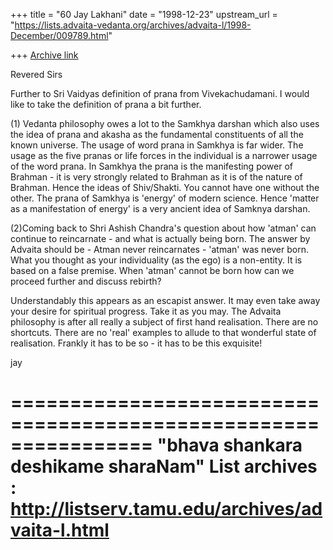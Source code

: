 +++
title = "60 Jay Lakhani"
date = "1998-12-23"
upstream_url = "https://lists.advaita-vedanta.org/archives/advaita-l/1998-December/009789.html"

+++
[Archive link](https://lists.advaita-vedanta.org/archives/advaita-l/1998-December/009789.html)

Revered Sirs

Further to Sri Vaidyas definition of prana from Vivekachudamani.
I would like to take the definition of prana a bit further.

(1) Vedanta philosophy owes a lot to the Samkhya darshan which also uses the
idea of prana and akasha as the fundamental constituents of all the known
universe. The usage of word prana in Samkhya is far wider. The usage as the
five pranas or life forces in the individual is a narrower usage of the word
prana. In Samkhya the prana is the manifesting power of Brahman - it is very
strongly related to Brahman as it is of the nature of Brahman. Hence the
ideas of Shiv/Shakti. You cannot have one without the other.
The prana of Samkhya is 'energy' of modern science. Hence 'matter as a
manifestation of energy' is a very ancient idea of Samknya darshan.

(2)Coming back to Shri Ashish Chandra's question about how 'atman' can
continue to reincarnate - and what is actually being born. The answer by
Advaita should be - Atman never reincarnates - 'atman' was never born. What
you thought as your individuality (as the ego) is a non-entity. It is based
on a false premise. When 'atman' cannot be born how can we proceed further
and discuss rebirth?

Understandably this appears as an escapist answer.
It may even take away your desire for spiritual progress.
Take it as you may.
The Advaita philosophy is after all really a subject of first hand
realisation.
There are no shortcuts.
There are no 'real' examples to allude to that wonderful state of
realisation.
Frankly it has to be so - it has to be this exquisite!

jay

================================================================
"bhava shankara deshikame sharaNam"
List archives : http://listserv.tamu.edu/archives/advaita-l.html
================================================================

